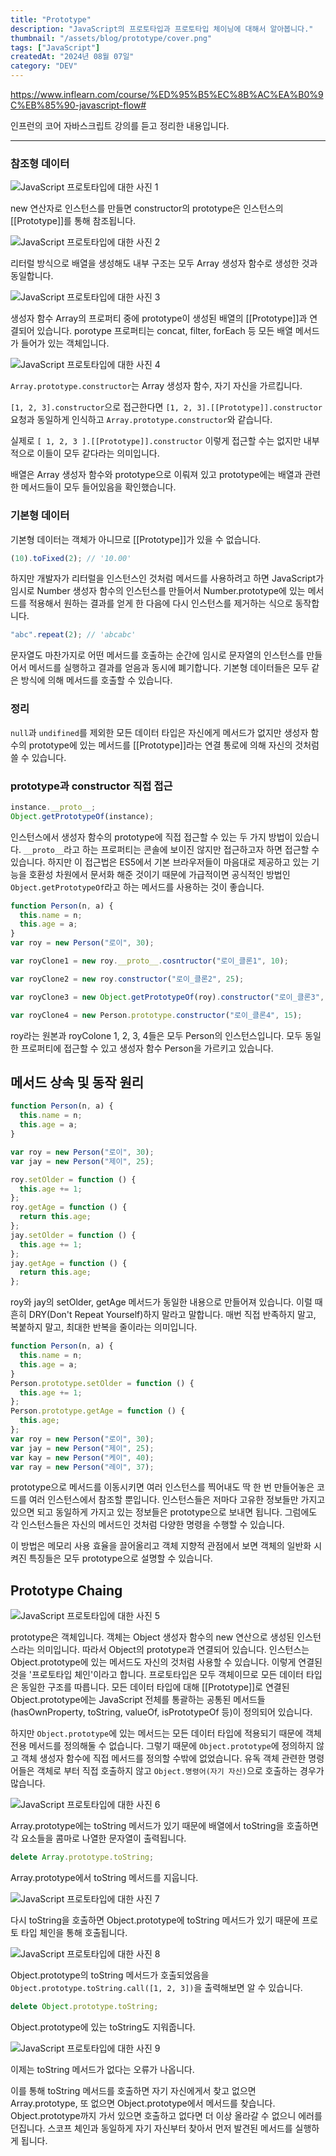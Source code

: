 ```yaml
---
title: "Prototype"
description: "JavaScript의 프로토타입과 프로토타입 체이닝에 대해서 알아봅니다."
thumbnail: "/assets/blog/prototype/cover.png"
tags: ["JavaScript"]
createdAt: "2024년 08월 07일"
category: "DEV"
---
```


https://www.inflearn.com/course/%ED%95%B5%EC%8B%AC%EA%B0%9C%EB%85%90-javascript-flow#

인프런의 코어 자바스크립트 강의를 듣고 정리한 내용입니다.

---

### 참조형 데이터

![JavaScript 프로토타입에 대한 사진 1](/assets/blog/prototype/1.png)

new 연산자로 인스턴스를 만들면 constructor의 prototype은 인스턴스의 [[Prototype]]를 통해 참조됩니다.

![JavaScript 프로토타입에 대한 사진 2](/assets/blog/prototype/2.png)

리터럴 방식으로 배열을 생성해도 내부 구조는 모두 Array 생성자 함수로 생성한 것과 동일합니다.

![JavaScript 프로토타입에 대한 사진 3](/assets/blog/prototype/3.png)

생성자 함수 Array의 프로퍼티 중에 prototype이 생성된 배열의 [[Prototype]]과 연결되어 있습니다.
porotype 프로퍼티는 concat, filter, forEach 등 모든 배열 메서드가 들어가 있는 객체입니다.

![JavaScript 프로토타입에 대한 사진 4](/assets/blog/prototype/4.png)

`Array.prototype.constructor`는 Array 생성자 함수, 자기 자신을 가르킵니다.

`[1, 2, 3].constructor`으로 접근한다면 `[1, 2, 3].[[Prototype]].constructor` 요청과 동일하게 인식하고 `Array.prototype.constructor`와 같습니다.

실제로 `[ 1, 2, 3 ].[[Prototype]].constructor` 이렇게 접근할 수는 없지만 내부적으로 이들이 모두 같다라는 의미입니다.

배열은 Array 생성자 함수와 prototype으로 이뤄져 있고 prototype에는 배열과 관련한 메서드들이 모두 들어있음을 확인했습니다.

### 기본형 데이터

기본형 데이터는 객체가 아니므로 [[Prototype]]가 있을 수 없습니다.

```js
(10).toFixed(2); // '10.00'
```

하지만 개발자가 리터럴을 인스턴스인 것처럼 메서드를 사용하려고 하면 JavaScript가 임시로 Number 생성자 함수의 인스턴스를 만들어서 Number.prototype에 있는 메서드를 적용해서 원하는 결과를 얻게 한 다음에 다시 인스턴스를 제거하는 식으로 동작합니다.

```js
"abc".repeat(2); // 'abcabc'
```

문자열도 마찬가지로 어떤 메서드를 호출하는 순간에 임시로 문자열의 인스턴스를 만들어서 메서드를 실행하고 결과를 얻음과 동시에 폐기합니다.
기본형 데이터들은 모두 같은 방식에 의해 메서드를 호출할 수 있습니다.

### 정리

`null`과 `undifined`를 제외한 모든 데이터 타입은 자신에게 메서드가 없지만 생성자 함수의 prototype에 있는 메서드를 [[Prototype]]라는 연결 통로에 의해 자신의 것처럼 쓸 수 있습니다.

### prototype과 constructor 직접 접근

```js
instance.__proto__;
Object.getPrototypeOf(instance);
```

인스턴스에서 생성자 함수의 prototype에 직접 접근할 수 있는 두 가지 방법이 있습니다.
`__proto__`라고 하는 프로퍼티는 콘솔에 보이진 않지만 접근하고자 하면 접근할 수 있습니다.
하지만 이 접근법은 ES5에서 기본 브라우저들이 마음대로 제공하고 있는 기능을 호환성 차원에서 문서화 해준 것이기 때문에 가급적이면 공식적인 방법인 `Object.getPrototypeOf`라고 하는 메서드를 사용하는 것이 좋습니다.

```js
function Person(n, a) {
  this.name = n;
  this.age = a;
}
var roy = new Person("로이", 30);

var royClone1 = new roy.__proto__.cosntructor("로이_클론1", 10);

var royClone2 = new roy.constructor("로이_클론2", 25);

var royClone3 = new Object.getPrototypeOf(roy).constructor("로이_클론3", 20);

var royClone4 = new Person.prototype.constructor("로이_클론4", 15);
```

roy라는 원본과 royColone 1, 2, 3, 4들은 모두 Person의 인스턴스입니다.
모두 동일한 프로퍼티에 접근할 수 있고 생성자 함수 Person을 가르키고 있습니다.

## 메서드 상속 및 동작 원리

```js
function Person(n, a) {
  this.name = n;
  this.age = a;
}

var roy = new Person("로이", 30);
var jay = new Person("제이", 25);

roy.setOlder = function () {
  this.age += 1;
};
roy.getAge = function () {
  return this.age;
};
jay.setOlder = function () {
  this.age += 1;
};
jay.getAge = function () {
  return this.age;
};
```

roy와 jay의 setOlder, getAge 메서드가 동일한 내용으로 만들어져 있습니다.
이럴 때 흔히 DRY(Don't Repeat Yourself)하지 말라고 말합니다.
매번 직접 반족하지 말고, 복붙하지 말고, 최대한 반복을 줄이라는 의미입니다.

```js
function Person(n, a) {
  this.name = n;
  this.age = a;
}
Person.prototype.setOlder = function () {
  this.age += 1;
};
Person.prototype.getAge = function () {
  this.age;
};
var roy = new Person("로이", 30);
var jay = new Person("제이", 25);
var kay = new Person("케이", 40);
var ray = new Person("레이", 37);
```

prototype으로 메서드를 이동시키면 여러 인스턴스를 찍어내도 딱 한 번 만들어놓은 코드를 여러 인스턴스에서 참조할 뿐입니다.
인스턴스들은 저마다 고유한 정보들만 가지고 있으면 되고 동일하게 가지고 있는 정보들은 prototype으로 보내면 됩니다.
그럼에도 각 인스턴스들은 자신의 메서드인 것처럼 다양한 명령을 수행할 수 있습니다.

이 방법은 메모리 사용 효율을 끌어올리고 객체 지향적 관점에서 보면 객체의 일반화 시켜진 특징들은 모두 prototype으로 설명할 수 있습니다.

## Prototype Chaing

![JavaScript 프로토타입에 대한 사진 5](/assets/blog/prototype/5.png)

prototype은 객체입니다.
객체는 Object 생성자 함수의 new 연산으로 생성된 인스턴스라는 의미입니다.
따라서 Object의 prototype과 연결되어 있습니다.
인스턴스는 Object.prototype에 있는 메서드도 자신의 것처럼 사용할 수 있습니다.
이렇게 연결된 것을 '프로토타입 체인'이라고 합니다.
프로토타입은 모두 객체이므로 모든 데이터 타입은 동일한 구조를 따릅니다.
모든 데이터 타입에 대해 [[Prototype]]로 연결된 Object.prototype에는 JavaScript 전체를 통괄하는 공통된 메서드들(hasOwnProperty, toString, valueOf, isPrototypeOf 등)이 정의되어 있습니다.

하지만 `Object.prototype`에 있는 메서드는 모든 데이터 타입에 적용되기 때문에 객체 전용 메서드를 정의해둘 수 없습니다.
그렇기 때문에 `Object.prototype`에 정의하지 않고 객체 생성자 함수에 직접 메서드를 정의할 수밖에 없었습니다.
유독 객체 관련한 명령어들은 객체로 부터 직접 호출하지 않고 `Object.명령어(자기 자신)`으로 호출하는 경우가 많습니다.

![JavaScript 프로토타입에 대한 사진 6](/assets/blog/prototype/6.png)

Array.prototype에는 toString 메서드가 있기 때문에 배열에서 toString을 호출하면 각 요소들을 콤마로 나열한 문자열이 출력됩니다.

```js
delete Array.prototype.toString;
```

Array.prototype에서 toString 메서드를 지웁니다.

![JavaScript 프로토타입에 대한 사진 7](/assets/blog/prototype/7.png)

다시 toString을 호출하면 Object.prototype에 toString 메서드가 있기 때문에 프로토 타입 체인을 통해 호출됩니다.

![JavaScript 프로토타입에 대한 사진 8](/assets/blog/prototype/8.png)

Object.prototype의 toString 메서드가 호출되었음을 `Object.prototype.toString.call([1, 2, 3])`을 출력해보면 알 수 있습니다.

```js
delete Object.prototype.toString;
```

Object.prototype에 있는 toString도 지워줍니다.

![JavaScript 프로토타입에 대한 사진 9](/assets/blog/prototype/9.png)

이제는 toString 메서드가 없다는 오류가 나옵니다.

이를 통해 toString 메서드를 호출하면 자기 자신에게서 찾고 없으면 Array.prototype, 또 없으면 Object.prototype에서 메서드를 찾습니다.
Object.prototype까지 가서 있으면 호출하고 없다면 더 이상 올라갈 수 없으니 에러를 던집니다.
스코프 체인과 동일하게 자기 자신부터 찾아서 먼저 발견된 메서드를 실행하게 됩니다.
